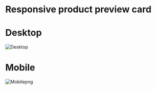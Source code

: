 # Responsive product preview card
# Desktop 
![Desktop](https://user-images.githubusercontent.com/73247644/190851418-aba85908-6dbd-4d3e-83d3-5ff96bdb2ef0.png)
# Mobile
![Mobilepng](https://user-images.githubusercontent.com/73247644/190851419-ef091ca8-a8b4-40ab-8a19-97baeeb108d8.png)

